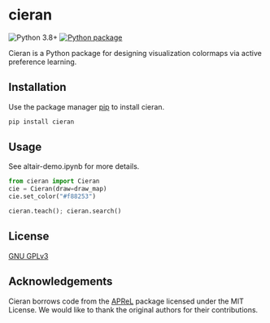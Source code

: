 # cieran

![Python 3.8+](https://img.shields.io/badge/python-3.8%2B-blue)
[![Python package](https://github.com/matthhong/cieran/actions/workflows/python-package.yml/badge.svg)](https://github.com/matthhong/cieran/actions/workflows/python-package.yml)

Cieran is a Python package for designing visualization colormaps via active preference learning.

## Installation

Use the package manager [pip](https://pip.pypa.io/en/stable/) to install cieran.

```bash
pip install cieran
```

## Usage

See altair-demo.ipynb for more details.

```python
from cieran import Cieran
cie = Cieran(draw=draw_map)
cie.set_color("#f88253")

cieran.teach(); cieran.search()
```

## License
[GNU GPLv3](https://choosealicense.com/licenses/gpl-3.0/)

## Acknowledgements
Cieran borrows code from the [APReL](https://github.com/Stanford-ILIAD/APReL) package licensed under the MIT License. We would like to thank the original authors for their contributions.
